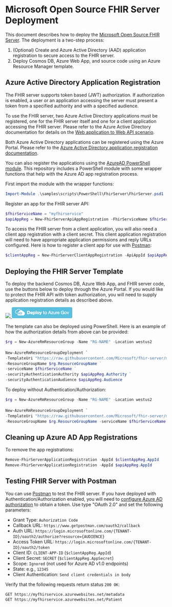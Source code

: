 Microsoft Open Source FHIR Server Deployment
============================================

This document describes how to deploy the [Microsoft Open Source FHIR Server](https://github.com/Microsoft/fhir-server). The deployment is a two-step process:

1. (Optional) Create and Azure Active Directory (AAD) application registration to secure access to the FHIR server. 
2. Deploy Cosmos DB, Azure Web App, and source code using an Azure Resource Manager template. 

Azure Active Directory Application Registration
-----------------------------------------------

The FHIR server supports token based (JWT) authorization. If authorization is enabled, a user or an application accessing the server must present a token from a specified authority and with a specified audience. 

To use the FHIR server, two Azure Active Directory applications must be registered, one for the FHIR server itself and one for a client application accessing the FHIR server. Please refer to the Azure Active Directory documentation for details on the [Web application to Web API scenario](https://docs.microsoft.com/en-us/azure/active-directory/develop/authentication-scenarios#web-application-to-web-api).

Both Azure Active Directory applications can be registered using the Azure Portal. Please refer to the [Azure Active Directory application registration documentation](https://docs.microsoft.com/en-us/azure/active-directory/develop/quickstart-v1-integrate-apps-with-azure-ad).

You can also register the applications using the [AzureAD PowerShell module](https://docs.microsoft.com/en-us/powershell/module/azuread/). This repository includes a PowerShell module with some wrapper functions that help with the Azure AD app registration process.

First import the module with the wrapper functions:

```PowerShell
Import-Module .\samples\scripts\PowerShell\FhirServer\FhirServer.psd1
```

Register an app for the FHIR server API:

```PowerShell
$fhirServiceName = "myfhirservice"
$apiAppReg = New-FhirServerApiAppRegistration -FhirServiceName $fhirServiceName
```

To access the FHIR server from a client application, you will also need a client app registration with a client secret. This client application registration will need to have appropriate application permissions and reply URLs configured. Here is how to register a client app for use with [Postman](https://getpostman.com):

```PowerShell
$clientAppReg = New-FhirServerClientAppRegistration -ApiAppId $apiAppReg.AppId -DisplayName "myfhirclient" -ReplyUrl "https://www.getpostman.com/oauth2/callback"
```

Deploying the FHIR Server Template
----------------------------------

To deploy the backend Cosmos DB, Azure Web App, and FHIR server code, use the buttons below to deploy through the Azure Portal. If you would like to protect the FHIR API with token authorization, you will need to supply application registration details as described above. 

<a href="https://portal.azure.com/#create/Microsoft.Template/uri/https%3A%2F%2Fraw.githubusercontent.com%2FMicrosoft%2Ffhir-server%2Fmaster%2Fsamples%2Ftemplates%2Fdefault-azuredeploy.json" target="_blank">
    <img src="https://azuredeploy.net/deploybutton.png"/>
</a>

<a href="https://portal.azure.com/#create/Microsoft.Template/uri/https%3A%2F%2Fraw.githubusercontent.com%2FMicrosoft%2Ffhir-server%2Fmaster%2Fsamples%2Ftemplates%2Fdefault-azuredeploy.json" target="_blank">
    <img src="https://raw.githubusercontent.com/Azure/azure-quickstart-templates/master/1-CONTRIBUTION-GUIDE/images/deploytoazuregov.png">
</a>

The template can also be deployed using PowerShell. Here is an example of how the authorization details from above can be provided:

```PowerShell
$rg = New-AzureRmResourceGroup -Name "RG-NAME" -Location westus2

New-AzureRmResourceGroupDeployment `
-TemplateUri "https://raw.githubusercontent.com/Microsoft/fhir-server/master/samples/templates/default-azuredeploy.json" `
-ResourceGroupName $rg.ResourceGroupName ` 
-serviceName $fhirServiceName ` 
-securityAuthenticationAuthority $apiAppReg.Authority ` 
-securityAuthenticationAudience $apiAppReg.Audience
```

To deploy without Authentication/Authorization:

```PowerShell
$rg = New-AzureRmResourceGroup -Name "RG-NAME" -Location westus2

New-AzureRmResourceGroupDeployment `
-TemplateUri "https://raw.githubusercontent.com/Microsoft/fhir-server/master/samples/templates/default-azuredeploy.json" `
-ResourceGroupName $rg.ResourceGroupName -serviceName $fhirServiceName
```

Cleaning up Azure AD App Registrations
--------------------------------------

To remove the app registrations:

```PowerShell
Remove-FhirServerApplicationRegistration -AppId $clientAppReg.AppId
Remove-FhirServerApplicationRegistration -AppId $apiAppReg.AppId
```

Testing FHIR Server with Postman
--------------------------------

You can use [Postman](https://getpostman.com) to test the FHIR server. If you have deployed with Authentication/Authorization enabled, you will need to [configure Azure AD authorization](https://blog.jongallant.com/2017/03/azure-active-directory-access-tokens-postman/
) to obtain a token. Use type "OAuth 2.0" and set the following parameters:

* Grant Type: `Auhorization Code`
* Callback URL: `https://www.getpostman.com/oauth2/callback`
* Auth URL: `https://login.microsoftonline.com/{TENANT-ID}/oauth2/authorize?resource={AUDIENCE}`
* Access Token URL: `https://login.microsoftonline.com/{TENANT-ID}/oauth2/token`
* Client ID: `CLIENT-APP-ID` (`$clientAppReg.AppId`)
* Client Secret: `SECRET` (`$clientAppReg.AppSecret`)
* Scope: `Ignored` (not used for Azure AD v1.0 endpoints)
* State: e.g., `12345`
* Client Authentication: `Send client credentials in body`

Verify that the following requests return status `200 OK`:

```
GET https://myfhirservice.azurewebsites.net/metadata
GET https://myfhirservice.azurewebsites.net/Patient
```
